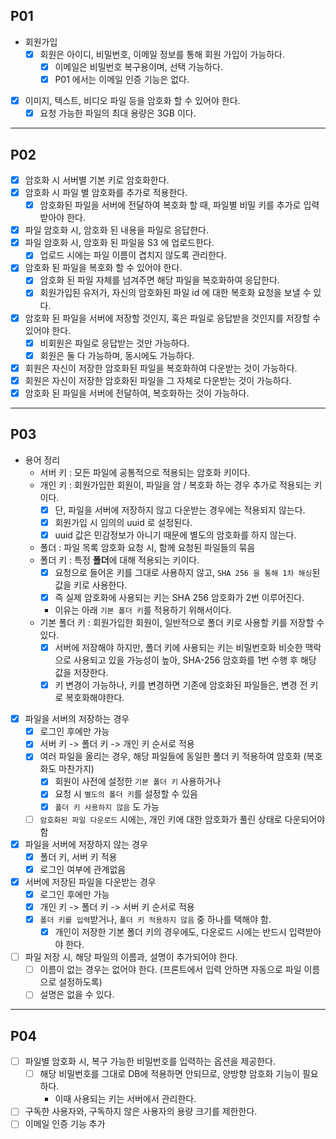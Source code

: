 ## P01

- 회원가입
    - [X] 회원은 아이디, 비밀번호, 이메일 정보를 통해 회원 가입이 가능하다.
        - [X] 이메일은 비밀번호 복구용이며, 선택 가능하다.
        - [X] P01 에서는 이메일 인증 기능은 없다.

- [X] 이미지, 텍스트, 비디오 파일 등을 암호화 할 수 있어야 한다.
    - [X] 요청 가능한 파일의 최대 용량은 3GB 이다.

---

## P02

- [X] 암호화 시 서버별 기본 키로 암호화한다.
- [X] 암호화 시 파일 별 암호화를 추가로 적용한다.
    - [X] 암호화된 파일을 서버에 전달하여 복호화 할 때, 파일별 비밀 키를 추가로 입력받아야 한다.
- [X] 파일 암호화 시, 암호화 된 내용을 파일로 응답한다.
- [X] 파일 암호화 시, 암호화 된 파일을 S3 에 업로드한다.
    - [X] 업로드 시에는 파일 이름이 겹치지 않도록 관리한다.
- [X] 암호화 된 파일을 복호화 할 수 있어야 한다.
    - [X] 암호화 된 파일 자체를 넘겨주면 해당 파일을 복호화하여 응답한다.
    - [X] 회원가입된 유저가, 자신의 암호화된 파일 id 에 대한 복호화 요청을 보낼 수 있다.
- [X] 암호화 된 파일을 서버에 저장할 것인지, 혹은 파일로 응답받을 것인지를 저장할 수 있어야 한다.
    - [X] 비회원은 파일로 응답받는 것만 가능하다.
    - [X] 회원은 둘 다 가능하며, 동시에도 가능하다.
- [X] 회원은 자신이 저장한 암호화된 파일을 복호화하여 다운받는 것이 가능하다.
- [X] 회원은 자신이 저장한 암호화된 파일을 그 자체로 다운받는 것이 가능하다.
- [X] 암호화 된 파일을 서버에 전달하여, 복호화하는 것이 가능하다.

---

## P03

- 용어 정리
    - 서버 키 : 모든 파일에 공통적으로 적용되는 암호화 키이다.
    - 개인 키 : 회원가입한 회원이, 파일을 암 / 복호화 하는 경우 추가로 적용되는 키이다.
        - [X] 단, 파일을 서버에 저장하지 않고 다운받는 경우에는 적용되지 않는다.
        - [X] 회원가입 시 임의의 uuid 로 설정된다.
        - [X] uuid 값은 민감정보가 아니기 때문에 별도의 암호화를 하지 않는다.
    - 폴더 : 파일 목록 암호화 요청 시, 함께 요청된 파일들의 묶음
    - 폴더 키 : 특정 **폴더**에 대해 적용되는 키이다.
        - [X] 요청으로 들어온 키를 그대로 사용하지 않고, `SHA 256 을 통해 1차 해싱`된 값을 키로 사용한다.
        - [X] 즉 실제 암호화에 사용되는 키는 SHA 256 암호화가 2번 이루어진다.
        - 이유는 아래 `기본 폴더 키`를 적용하기 위해서이다.
    - 기본 폴더 키 : 회원가입한 회원이, 일반적으로 폴더 키로 사용할 키를 저장할 수 있다.
        - [X] 서버에 저장해야 하지만, 폴더 키에 사용되는 키는 비밀번호화 비슷한 맥락으로 사용되고 있을 가능성이 높아, SHA-256 암호화를 1번 수행 후 해당 값을 저장한다.
        - [X] 키 변경이 가능하나, 키를 변경하면 기존에 암호화된 파일들은, 변경 전 키로 복호화해야한다.

- [X] 파일을 서버의 저장하는 경우
    - [X] 로그인 후에만 가능
    - [X] 서버 키 -> 폴더 키 -> 개인 키 순서로 적용
    - [X] 여러 파일을 올리는 경우, 해당 파일들에 동일한 폴더 키 적용하여 암호화 (복호화도 마찬가지)
        - [X] 회원이 사전에 설정한 `기본 폴더 키` 사용하거나
        - [X] 요청 시 `별도의 폴더 키`를 설정할 수 있음
        - [X] `폴더 키 사용하지 않음` 도 가능
    - [ ] `암호화된 파일 다운로드` 시에는, 개인 키에 대한 암호화가 풀린 상태로 다운되어야 함
- [X] 파일을 서버에 저장하지 않는 경우
    - [X] 폴더 키, 서버 키 적용
    - [X] 로그인 여부에 관계없음
- [X] 서버에 저장된 파일을 다운받는 경우
    - [X] 로그인 후에만 가능
    - [X] 개인 키 -> 폴더 키 -> 서버 키 순서로 적용
    - [X] `폴더 키를 입력`받거나, `폴더 키 적용하지 않음` 중 하나를 택해야 함.
        - [X] 개인이 저장한 기본 폴더 키의 경우에도, 다운로드 시에는 반드시 입력받아야 한다.

- [ ] 파일 저장 시, 해당 파일의 이름과, 설명이 추가되어야 한다.
    - [ ] 이름이 없는 경우는 없어야 한다. (프론트에서 입력 안하면 자동으로 파일 이름으로 설정하도록)
    - [ ] 설명은 없을 수 있다.

---

## P04

- [ ] 파일별 암호화 시, 복구 가능한 비밀번호를 입력하는 옵션을 제공한다.
    - [ ] 해당 비밀번호를 그대로 DB에 적용하면 안되므로, 양방향 암호화 기능이 필요하다.
        - 이때 사용되는 키는 서버에서 관리한다.
- [ ] 구독한 사용자와, 구독하지 않은 사용자의 용량 크기를 제한한다.
- [ ] 이메일 인증 기능 추가
